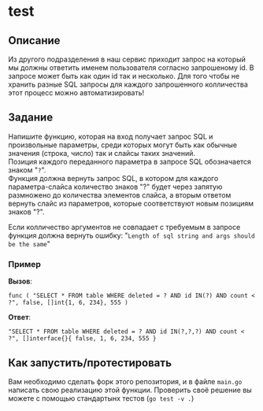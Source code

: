 # test

## Описание
Из другого подразделения в наш сервис приходит запрос на который мы должны ответить именем пользователя согласно запрошеному id. В запросе может быть как один id так и несколько. Для того чтобы не хранить разные SQL запросы для каждого запрошенного колличества этот процесс можно автоматизировать!
## Задание

Напишите функцию, которая на вход получает запрос SQL и произвольные параметры, среди которых могут быть как обычные значения (строка, число) так и слайсы таких значений.  
Позиция каждого переданного параметра в запросе SQL обозначается знаком "`?`".  
Функция должна вернуть запрос SQL, в котором для каждого параметра-слайса количество знаков "?" будет через запятую размножено до количества элементов слайса, а вторым ответом вернуть слайс из параметров, которые соответствуют новым позициям знаков "?".

Если колличество аргументов не совпадает с требуемым в запросе функция должна вернуть ошибку: "`Length of sql string and args should be the same`"

### Пример

**Вызов**:

```
func ( "SELECT * FROM table WHERE deleted = ? AND id IN(?) AND count < ?", false, []int{1, 6, 234}, 555 )
```

**Ответ**:

```
"SELECT * FROM table WHERE deleted = ? AND id IN(?,?,?) AND count < ?", []interface{}{ false, 1, 6, 234, 555 }
```
## Как запустить/протестировать
Вам необходимо сделать форк этого репозитория, и в файле `main.go` написать свою реализацию этой функции. Проверить своё решение вы можете с помощью стандартынх тестов (`go test -v .`)

